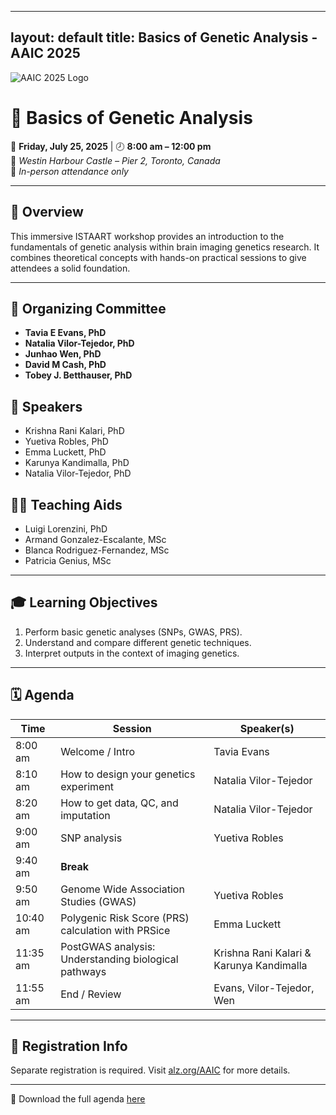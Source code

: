 
---
layout: default
title: Basics of Genetic Analysis - AAIC 2025
---

![AAIC 2025 Logo](https://www.google.com/url?sa=i&url=https%3A%2F%2Fwww.dementiaresearcher.nihr.ac.uk%2Fevent%2Falzheimers-association-international-conference-aaic-2025%2F&psig=AOvVaw3pV_RTLHGVaw-WJ1WvJWPY&ust=1751125532828000&source=images&cd=vfe&opi=89978449&ved=0CBQQjRxqFwoTCLj5xIr5kY4DFQAAAAAdAAAAABAE)

# 🧬 Basics of Genetic Analysis  
📅 **Friday, July 25, 2025** | 🕗 **8:00 am – 12:00 pm**  
📍 *Westin Harbour Castle – Pier 2, Toronto, Canada*  
👥 *In-person attendance only*

---

## 🎯 Overview

This immersive ISTAART workshop provides an introduction to the fundamentals of genetic analysis within brain imaging genetics research. It combines theoretical concepts with hands-on practical sessions to give attendees a solid foundation.

---

## 👥 Organizing Committee

- **Tavia E Evans, PhD**
- **Natalia Vilor-Tejedor, PhD**
- **Junhao Wen, PhD**
- **David M Cash, PhD**
- **Tobey J. Betthauser, PhD**

## 🎤 Speakers

- Krishna Rani Kalari, PhD  
- Yuetiva Robles, PhD  
- Emma Luckett, PhD  
- Karunya Kandimalla, PhD  
- Natalia Vilor-Tejedor, PhD  

## 🧑‍🏫 Teaching Aids

- Luigi Lorenzini, PhD  
- Armand Gonzalez-Escalante, MSc  
- Blanca Rodriguez-Fernandez, MSc  
- Patricia Genius, MSc  

---

## 🎓 Learning Objectives

1. Perform basic genetic analyses (SNPs, GWAS, PRS).
2. Understand and compare different genetic techniques.
3. Interpret outputs in the context of imaging genetics.

---

## 🗓️ Agenda

| Time       | Session                                                 | Speaker(s)                               |
|------------|---------------------------------------------------------|-------------------------------------------|
| 8:00 am    | Welcome / Intro                                          | Tavia Evans                               |
| 8:10 am    | How to design your genetics experiment                  | Natalia Vilor-Tejedor                     |
| 8:20 am    | How to get data, QC, and imputation                     | Natalia Vilor-Tejedor                     |
| 9:00 am    | SNP analysis                                             | Yuetiva Robles                            |
| 9:40 am    | **Break**                                               |                                           |
| 9:50 am    | Genome Wide Association Studies (GWAS)                  | Yuetiva Robles                            |
| 10:40 am   | Polygenic Risk Score (PRS) calculation with PRSice      | Emma Luckett                              |
| 11:35 am   | PostGWAS analysis: Understanding biological pathways    | Krishna Rani Kalari & Karunya Kandimalla  |
| 11:55 am   | End / Review                                             | Evans, Vilor-Tejedor, Wen                 |

---

## 📝 Registration Info

Separate registration is required. Visit [alz.org/AAIC](https://alz.org/AAIC) for more details.

---

📎 Download the full agenda [here](assets/AAIC-2025-Basics-of-Genetic-Analysis-Agenda.pdf)

